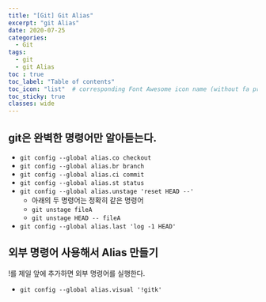 ```yaml
---
title: "[Git] Git Alias"
excerpt: "git Alias"
date: 2020-07-25
categories:
  - Git
tags:
  - git 
  - git Alias
toc : true
toc_label: "Table of contents"
toc_icon: "list"  # corresponding Font Awesome icon name (without fa prefix)
toc_sticky: true
classes: wide
---
```


## git은 완벽한 명령어만 알아듣는다.

- `git config --global alias.co checkout`
- `git config --global alias.br branch`
- `git config --global alias.ci commit`
- `git config --global alias.st status`
- `git config --global alias.unstage 'reset HEAD --'`
  - 아래의 두 명령어는 정확히 같은 명령어
  - `git unstage fileA`
  - `git unstage HEAD -- fileA`
- `git config --global alias.last 'log -1 HEAD'`

## 외부 명령어 사용해서 Alias 만들기

!를 제일 앞에 추가하면 외부 명령어를 실행한다.  

- `git config --global alias.visual '!gitk'`